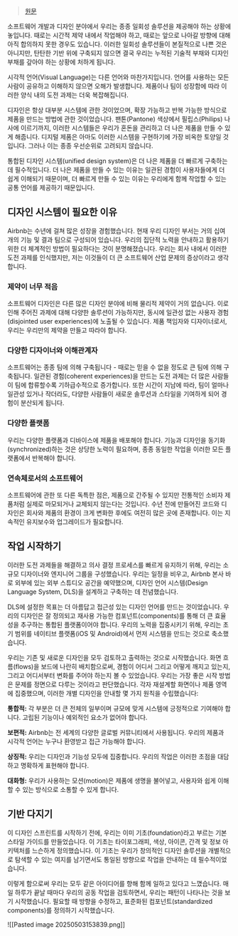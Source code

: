 > [원문](https://medium.com/airbnb-design/building-a-visual-language-behind-the-scenes-of-our-airbnb-design-system-224748775e4e)

소프트웨어 개발과 디자인 분야에서 우리는 종종 일회성 솔루션을 제공해야 하는 상황에 놓입니다. 때로는 시간적 제약 내에서 작업해야 하고, 때로는 앞으로 나아갈 방향에 대해 아직 합의하지 못한 경우도 있습니다. 이러한 일회성 솔루션들이 본질적으로 나쁜 것은 아니지만, 탄탄한 기반 위에 구축되지 않으면 결국 우리는 누적된 기술적 부채와 디자인 부채를 갚아야 하는 상황에 처하게 됩니다.

시각적 언어(Visual Language)는 다른 언어와 마찬가지입니다. 언어를 사용하는 모든 사람이 공유하고 이해하지 않으면 오해가 발생합니다. 제품이나 팀이 성장함에 따라 이러한 양식 내의 도전 과제는 더욱 복잡해집니다.

디자인은 항상 대부분 시스템에 관한 것이었으며, 확장 가능하고 반복 가능한 방식으로 제품을 만드는 방법에 관한 것이었습니다. 팬톤(Pantone) 색상에서 필립스(Philips) 나사에 이르기까지, 이러한 시스템들은 우리가 혼돈을 관리하고 더 나은 제품을 만들 수 있게 해줍니다. 디지털 제품은 아마도 이러한 시스템을 구현하기에 가장 비옥한 토양일 것입니다. 그러나 이는 종종 우선순위로 고려되지 않습니다.

통합된 디자인 시스템(unified design system)은 더 나은 제품을 더 빠르게 구축하는 데 필수적입니다. 더 나은 제품을 만들 수 있는 이유는 일관된 경험이 사용자들에게 더 쉽게 이해되기 때문이며, 더 빠르게 만들 수 있는 이유는 우리에게 함께 작업할 수 있는 공통 언어를 제공하기 때문입니다.

## 디자인 시스템이 필요한 이유
Airbnb는 수년에 걸쳐 많은 성장을 경험했습니다. 현재 우리 디자인 부서는 거의 십여 개의 기능 및 결과 팀으로 구성되어 있습니다. 우리의 집단적 노력을 안내하고 활용하기 위한 더 체계적인 방법이 필요하다는 것이 분명해졌습니다. 우리는 회사 내에서 이러한 도전 과제를 인식했지만, 저는 이것들이 더 큰 소프트웨어 산업 문제의 증상이라고 생각합니다.
### 제약이 너무 적음
소프트웨어 디자인은 다른 많은 디자인 분야에 비해 물리적 제약이 거의 없습니다. 이로 인해 주어진 과제에 대해 다양한 솔루션이 가능하지만, 동시에 일관성 없는 사용자 경험(disjointed user experiences)에 노출될 수 있습니다. 제품 책임자와 디자이너로서, 우리는 우리만의 제약을 만들고 따라야 합니다.
### 다양한 디자이너와 이해관계자
소프트웨어는 종종 팀에 의해 구축됩니다 - 때로는 믿을 수 없을 정도로 큰 팀에 의해 구축됩니다. 일관된 경험(coherent experiences)을 만드는 도전 과제는 더 많은 사람들이 팀에 합류할수록 기하급수적으로 증가합니다. 또한 시간이 지남에 따라, 팀이 얼마나 일관성 있거나 작더라도, 다양한 사람들이 새로운 솔루션과 스타일을 기여하게 되어 경험이 분산되게 됩니다.
### 다양한 플랫폼
우리는 다양한 플랫폼과 디바이스에 제품을 배포해야 합니다. 기능과 디자인을 동기화(synchronized)하는 것은 상당한 노력이 필요하며, 종종 동일한 작업을 이러한 모든 플랫폼에서 반복해야 합니다.
### 연속체로서의 소프트웨어
소프트웨어에 관한 또 다른 독특한 점은, 제품으로 간주될 수 있지만 전통적인 소비자 제품처럼 실제로 마모되거나 교체되지 않는다는 것입니다. 수년 전에 만들어진 코드와 디자인은 회사와 제품의 환경이 크게 변화한 후에도 여전히 많은 곳에 존재합니다. 이는 지속적인 유지보수와 업그레이드가 필요합니다.

## 작업 시작하기
이러한 도전 과제들을 해결하고 의사 결정 프로세스를 빠르게 유지하기 위해, 우리는 소규모 디자이너와 엔지니어 그룹을 구성했습니다. 우리는 일정을 비우고, Airbnb 본사 바로 외부에 있는 외부 스튜디오 공간을 예약했으며, 디자인 언어 시스템(Design Language System, DLS)을 설계하고 구축하는 데 전념했습니다.

DLS에 설정한 목표는 더 아름답고 접근성 있는 디자인 언어를 만드는 것이었습니다. 우리의 디자인은 잘 정의되고 재사용 가능한 컴포넌트(components)를 통해 더 큰 효율성을 추구하는 통합된 플랫폼이어야 합니다. 우리의 노력을 집중시키기 위해, 우리는 초기 범위를 네이티브 플랫폼(iOS 및 Android)에서 먼저 시스템을 만드는 것으로 축소했습니다.

우리는 기존 및 새로운 디자인을 모두 검토하고 출력하는 것으로 시작했습니다. 화면 흐름(flows)을 보드에 나란히 배치함으로써, 경험이 어디서 그리고 어떻게 깨지고 있는지, 그리고 어디서부터 변화를 주어야 하는지 볼 수 있었습니다. 우리는 가장 좋은 시작 방법은 문제를 정면으로 다루는 것이라고 판단했습니다. 각자 재설계할 화면이나 제품 영역에 집중했으며, 이러한 개별 디자인을 안내할 몇 가지 원칙을 수립했습니다:

**통합적:** 각 부분은 더 큰 전체의 일부이며 규모에 맞게 시스템에 긍정적으로 기여해야 합니다. 고립된 기능이나 예외적인 요소가 없어야 합니다.

**보편적:** Airbnb는 전 세계의 다양한 글로벌 커뮤니티에서 사용됩니다. 우리의 제품과 시각적 언어는 누구나 환영받고 접근 가능해야 합니다.

**상징적:** 우리는 디자인과 기능성 모두에 집중합니다. 우리의 작업은 이러한 초점을 대담하고 명확하게 표현해야 합니다.

**대화형:** 우리가 사용하는 모션(motion)은 제품에 생명을 불어넣고, 사용자와 쉽게 이해할 수 있는 방식으로 소통할 수 있게 합니다.

## **기반 다지기**
이 디자인 스프린트를 시작하기 전에, 우리는 이미 기초(foundation)라고 부르는 기본 스타일 가이드를 만들었습니다. 이 기초는 타이포그래피, 색상, 아이콘, 간격 및 정보 아키텍처를 느슨하게 정의했습니다. 이 기초는 우리가 창의적인 디자인 솔루션을 개별적으로 탐색할 수 있는 여지를 남기면서도 통일된 방향으로 작업을 안내하는 데 필수적이었습니다.

이렇게 함으로써 우리는 모두 같은 아이디어를 향해 함께 일하고 있다고 느꼈습니다. 매일 하루가 끝날 때마다 우리의 공동 작업을 검토하면서, 우리는 패턴이 나타나는 것을 보기 시작했습니다. 필요할 때 방향을 수정하고, 표준화된 컴포넌트(standardized components)를 정의하기 시작했습니다.

![[Pasted image 20250503153839.png]]

